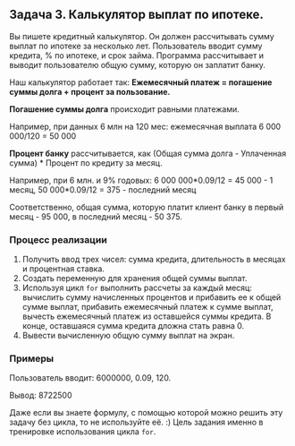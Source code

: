 ## Задача 3. Калькулятор выплат по ипотеке.

Вы пишете кредитный калькулятор. Он должен рассчитывать сумму выплат по ипотеке за несколько лет.
Пользователь вводит сумму кредита, % по ипотеке, и срок займа.
Программа рассчитывает и выводит пользователю общую сумму, которую он заплатит банку.

Наш калькулятор работает так:
**Ежемесячный платеж = погашение суммы долга + процент за пользование.**

**Погашение суммы долга** происходит равными платежами. 

Например, при данных 6 млн на 120 мес: ежемесячная выплата 6 000 000/120 = 50 000

**Процент банку** рассчитывается, как (Общая сумма долга - Уплаченная сумма) \* Процент по кредиту за месяц.

Например, при 6 млн. и 9% годовых:
6 000 000\*0.09/12 = 45 000 - 1 месяц,
50 000\*0.09/12 = 375 - последний месяц

Соответственно, общая сумма, которую платит клиент банку в первый месяц - 95 000, в последний месяц - 50 375.

### Процесс реализации
1. Получить ввод трех чисел: сумма кредита, длительность в месяцах и процентная ставка.
2. Создать переменную для хранения общей суммы выплат.
3. Используя цикл `for` выполнить рассчеты за каждый месяц: вычислить сумму начисленных процентов и прибавить ее к общей сумме выплат, прибавить ежемесячный платеж к сумме выплат, вычесть ежемесячный платеж из оставшейся суммы кредита. В конце, оставшаяся сумма кредита дложна стать равна 0.
4. Вывести вычисленную общую сумму выплат на экран.

### Примеры
Пользователь вводит: 6000000, 0.09, 120.

Вывод: 8722500

Даже если вы знаете формулу, с помощью которой можно решить эту задачу без цикла, то не используйте её. :) Цель задания именно в тренировке использования цикла `for`.
